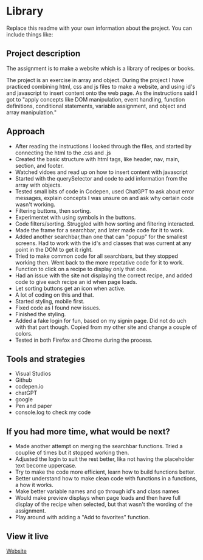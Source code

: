 # Library

Replace this readme with your own information about the project. You can include things like:

## Project description
The assignment is to make a website which is a library of recipes or books.

The project is an exercise in array and object. During the project I have practiced combining html, css and js files to make a website, and using id's and javascript to insert content onto the web page. As the instructions said I got to "apply concepts like DOM manipulation, event handling, function definitions, conditional statements, variable assignment, and object and array manipulation."

## Approach
- After reading the instructions I looked through the files, and started by connecting the html to the .css and .js
- Created the basic structure with html tags, like header, nav, main, section, and footer.
- Watched vidoes and read up on how to insert content with javascript
- Started with the querySelector and code to add information from the array with objects.
- Tested small bits of code in Codepen, used ChatGPT to ask about error messages, explain concepts I was unsure on and ask why certain code wasn't working.
- Filtering buttons, then sorting.
- Experimentet with using symbols in the buttons.
- Code filters/sorting. Struggled with how sorting and filtering interacted.
- Made the frame for a searchbar, and later made code for it to work.
- Added another searchbar,than one that can "popup" for the smallest screens. Had to work with the id's and classes that was current at any point in the DOM to get it right.
- Tried to make common code for all searchbars, but they stopped working then. Went back to the more repetative code for it to work.
- Function to click on a recipe to display only that one.
- Had an issue with the site not displaying the correct recipe, and added code to give each recipe an id when page loads.
- Let sorting buttons get an icon when active.
- A lot of coding on this and that.
- Started styling, mobile first.
- Fixed code as I found new issues.
- Finished the styling.
- Added a fake login for fun, based on my signin page. Did not do uch with that part though. Copied from my other site and change a couple of colors.
- Tested in both Firefox and Chrome during the process.

## Tools and strategies
- Visual Studios
- Github
- codepen.io
- chatGPT
- google
- Pen and paper
- console.log to check my code


## If you had more time, what would be next?
- Made another attempt on merging the searchbar functions. Tried a couplke of times but it stopped working then.
- Adjusted the login to suit the rest better, lika not having the placeholder text become uppercase.
- Try to make the code more efficient, learn how to build functions better.
- Better understand how to make clean code with functions in a functions, a how it works.
- Make better variable names and go through id's and class names
- Would make preview displays when page loads and then have full display of the recipe when selected, but that wasn't the wording of the assignment.
- Play around with adding a "Add to favorites" function.

## View it live
[Website](https://lindas-recipes.netlify.app/)
